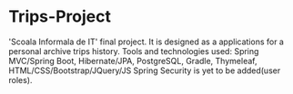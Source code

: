 # Trips-Project
'Scoala Informala de IT' final project.
It is designed as a applications for a personal archive trips history.
Tools and technologies used: Spring MVC/Spring Boot, Hibernate/JPA, PostgreSQL, Gradle, Thymeleaf, HTML/CSS/Bootstrap/JQuery/JS
Spring Security is yet to be added(user roles).

